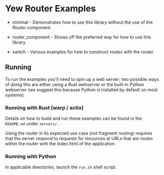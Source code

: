 # Yew Router Examples
- minimal - Demonstrates how to use this library without the use of the Router component.
- router_component - Shows off the preferred way for how to use this library.

- switch - Various examples for how to construct routes with the router.

## Running

To run the examples you'll need to spin up a web server; two possible ways of doing this are either using a Rust webserver or the built-in Python webserver (we suggest this because Python is installed by default on most systems).

### Running with Rust (warp / actix)
Details on how to build and run these examples can be found in the `README.md` under `servers/`.

Using the router in its expected use case (not fragment routing) requires that the server respond to requests for
resources at URLs that are routes within the router with the index.html of the application.

### Running with Python
In applicable directories, launch the `run.sh` shell script.
